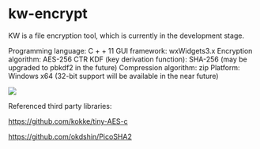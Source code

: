 # kw-encrypt

KW is a file encryption tool, which is currently in the development stage.

Programming language: C + + 11
GUI framework: wxWidgets3.x
Encryption algorithm: AES-256 CTR
KDF (key derivation function): SHA-256 (may be upgraded to pbkdf2 in the future)
Compression algorithm: zip
Platform: Windows x64 (32-bit support will be available in the near future)





![](https://github.com/Kwansy98/kw-encrypt/blob/master/kwe.PNG)



Referenced third party libraries:

https://github.com/kokke/tiny-AES-c

https://github.com/okdshin/PicoSHA2